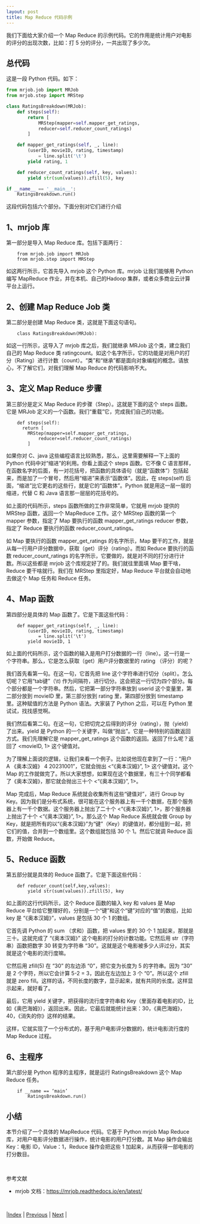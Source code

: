 ```yaml
---
layout: post
title: Map Reduce 代码示例
---
```


我们下面给大家介绍一个 Map Reduce 的示例代码。它的作用是统计用户对电影的评分的出现次数，比如：打 5 分的评分，一共出现了多少次。

## 总代码

这是一段 Python 代码。如下：

```py
from mrjob.job import MRJob
from mrjob.step import MRStep

class RatingsBreakdown(MRJob):
    def steps(self):
        return [
            MRStep(mapper=self.mapper_get_ratings,
            reducer=self.reducer_count_ratings)
        ]

    def mapper_get_ratings(self, _, line):
        (userID, movieID, rating, timestamp) 
            = line.split('\t')
        yield rating, 1

    def reducer_count_ratings(self, key, values):
        yield str(sum(values)).zfill(5), key

if __name__ == '__main__':
    RatingsBreakdown.run()
```

这段代码包括六个部分。下面分别对它们进行介绍

## 1、mrjob 库

第一部分是导入 Map Reduce 库。包括下面两行：

        from mrjob.job import MRJob
        from mrjob.step import MRStep

如这两行所示，它首先导入 mrjob 这个 Python 库。mrjob 让我们能够用 Python 编写 MapReduce 作业，并在本机、自己的Hadoop 集群，或者众多商业云计算平台上运行。

## 2、创建 Map Reduce Job 类

第二部分是创建 Map Reduce 类，这就是下面这句语句。

        class RatingsBreakdown(MRJob):

如这一行所示，这导入了 mrjob 库之后，我们就继承 MRJob 这个类，建立我们自己的 Map Reduce 类 ratingcount。如这个名字所示，它的功能是对用户的打分（Rating）进行计数（count）。“类”和“继承”都是面向对象编程的概念。请放心，不了解它们，对我们理解 Map Reduce 的代码影响不大。

## 3、定义 Map Reduce 步骤

第三部分是定义 Map Reduce 的步骤（Step）。这就是下面的这个 steps 函数。它是 MRJob 定义的一个函数。我们“重载”它，完成我们自己的功能。

        def steps(self):
          return [
            MRStep(mapper=self.mapper_get_ratings,
                reducer=self.reducer_count_ratings)
            ]

如果你对 C、java 这些编程语言比较熟悉，那么，这里需要解释一下上面的 Python 代码中对“缩进”的利用。你看上面这个 steps 函数。它不像 C 语言那样，在函数名字的后面，有一对花括号，把函数的具体语句（就是“函数体”）包括起来，而是加了一个冒号，然后用“缩进”来表示“函数体”。因此，在 steps(self) 后面，“缩进”比它更右的这些行，就是它的“函数体”。Python 就是用这一层一层的缩进，代替 C 和 Java 语言那一层层的花括号的。

如上面的代码所示，steps 函数所做的工作非常简单，它就用 mrjob 提供的 MRStep 函数，返回一个 MapReduce 工作。这个 MRStep 函数的第一个 mapper 参数，指定了 Map 要执行的函数 mapper_get_ratings reducer 参数，指定了 Reduce 要执行的函数 reducer_count_ratings。

如 Map 要执行的函数 mapper_get_ratings 的名字所示，Map 要干的工作，就是从每一行用户评分数据中，获取（get）评分（rating）。而如 Reduce 要执行的函数 reducer_count_ratings 的名字所示，它要做的，就是对不同的打分进行计数。所以这些都是 mrjob 这个库规定好了的。我们就往里面填 Map 要干啥，Reduce 要干啥就行。我们在 MRStep 里指定好，Map Reduce 平台就会自动地去做这个 Map 任务和 Reduce 任务。

## 4、Map 函数

第四部分是具体的 Map 函数了。它是下面这些代码：

        def mapper_get_ratings(self, _, line):
            (userID, movieID, rating, timestamp) 
                = line.split('\t')
            yield movieID, 1

如上面的代码所示，这个函数的输入是用户打分数据的一行（line）。这一行是一个字符串。那么，它是怎么获取（get）用户评分数据里的 rating （评分）的呢？

我们首先看第一句。在这一句，它首先把 line 这个字符串进行切分（split）。怎么切呢？它用“tab键”（\t) 作为间隔符，进行切分。这会把这一行切为四个部分。每个部分都是一个字符串。然后，它把第一部分字符串放到 userid 这个变量里，第二部分放到 movieID 里，第三部分放到 rating 里，第四部分放到 timestamp 里。这种赋值的方法是 Python 语法。大家装了 Python 之后，可以在 Python 里试试，找找感觉啊。

我们然后看第二句。在这一句，它把切完之后得到的评分（rating），抛（yield）了出来。yield 是 Python 的一个关键字，叫做“抛出”。它是一种特别的函数返回方式。我们先理解它是 mapper_get_ratings 这个函数的返回。返回了什么呢？返回了 <movieID, 1> 这个键值对。

为了理解上面说的逻辑，让我们来看一个例子。比如说他现在拿到了一行：“用户A 《奥本汉姆》 4 20231001”，它就会抛出 <“《奥本汉姆》”, 1> 这个键值对。这个 Map 的工作就做完了。所以大家想想，如果现在这个数据里，有三十个同学都看了《奥本汉姆》，那它就会抛出三十个 <“《奥本汉姆》”, 1>。

Map 完成后，Map Reduce 系统就会收集所有这些“键值对”，进行 Group by Key。因为我们是分布式系统，很可能在这个服务器上有一千个数据，在那个服务器上有一千个数据。这个服务器上抛出了二十个 <“《奥本汉姆》”, 1>，那个服务器上抛出了十个 <“《奥本汉姆》”, 1>。那么这个 Map Reduce 系统就会做 Group by Key，就是把所有的以“《奥本汉姆》”为“键”（Key）的键值对，都分组到一起，把它们的值，合并到一个数组里。这个数组就包括 30 个 1。然后它就调 Reduce 函数，开始做 Reduce。

## 5、Reduce 函数

第五部分就是具体的 Reduce 函数了。它是下面这些代码：

        def reducer_count(self,key,values):
            yield str(sum(values)).zfill(5), key

如上面的这行代码所示，这个 Reduce 函数的输入 key 和 values 是 Map Reduce 平台给它整理好的，分别是一个“键”和这个“键”对应的“值”的数组，比如 key 是 “《奥本汉姆》”，values 是包括 30 个 1 的数组。

它首先调 Python 的 sum （求和）函数，把 values 里的 30 个 1 加起来，那就是三十。这就完成了 “《奥本汉姆》” 这个电影的打分的计数功能。它然后用 str（字符串）函数把数字 30 转变为字符串 “30”。这就是这个电影被多少人评过分，其实就是这个电影的流行度嘛。

它然后用 zfill(5) 在 “30” 的左边添 “0”，把它变为长度为 5 的字符串。因为 “30” 是 2 个字符，所以它会计算 5-2 = 3，因此在左边加上 3 个 “0”。所以这个 zfill 就是 zero fill。这样的话，不同长度的数字，显示起来，就有共同的长度。这样显示起来，就好看了。

最后，它用 yield 关键字，把获得的流行度字符串和 Key（里面存着电影的ID，比如《奥巴海姆》），返回出来。因此，它最后就能统计出来：30，《奥巴海姆》，40，《消失的你》这样的结果。

这样，它就实现了一个分布式的，基于用户电影评分数据的，统计电影流行度的 Map Reduce 过程。

## 6、主程序

第六部分是 Python 程序的主程序，就是运行 RatingsBreakdown 这个 Map Reduce 任务。

        if __name == ‘main’
            RatingsBreakdown.run()

## 小结

本节介绍了一个具体的 MapReduce 代码。它基于 Python mrjob Map Reduce 库，对用户电影评分数据进行操作，统计电影的用户打分数。其 Map 操作会输出 Key：电影 ID，Value：1，Reduce 操作会把这些 1 加起来，从而获得一部电影的打分数目。

<br/>


参考文献

- mrjob 文档：https://mrjob.readthedocs.io/en/latest/

<br/>

|[Index](../) | [Previous](4-5-mapreduce) | [Next](4-9-sys-archi) |
